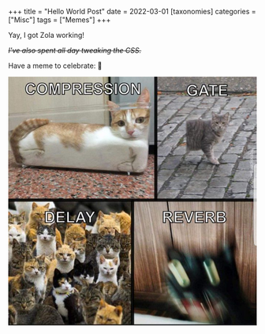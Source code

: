 +++
title = "Hello World Post"
date = 2022-03-01
[taxonomies]
categories = ["Misc"]
tags = ["Memes"]
+++

Yay, I got Zola working!

*~~I've also spent all day tweaking the CSS.~~*

Have a meme to celebrate: 🎉

![dank meme](/images/dank_meme.jpg)